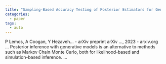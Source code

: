 ```yaml
---
title: "Sampling-Based Accuracy Testing of Posterior Estimators for General Inference"
categories:
  - paper
tags:
  - auto
---
```

P Lemos, A Coogan, Y Hezaveh… - arXiv preprint arXiv …, 2023 - arxiv.org
… Posterior inference with generative models is an alternative to methods such as Markov Chain Monte Carlo, both for likelihood-based and simulation-based inference. …
